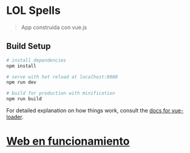 # LOL Spells

> App construida con vue.js

## Build Setup

``` bash
# install dependencies
npm install

# serve with hot reload at localhost:8080
npm run dev

# build for production with minification
npm run build
```

For detailed explanation on how things work, consult the [docs for vue-loader](http://vuejs.github.io/vue-loader).

# [Web en funcionamiento](https://lol-spells-alnyjcudpd.now.sh)